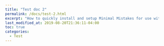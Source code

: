 ```yaml
---
title: "Test doc 2"
permalink: /docs/test-2.html
excerpt: "How to quickly install and setup Minimal Mistakes for use with GitHub Pages."
last_modified_at: 2019-08-20T21:36:11-04:00
toc: true
categories:
  - Test
---
```

